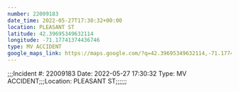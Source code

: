 ```yaml
---
number: 22009183
date_time: 2022-05-27T17:30:32+00:00
location: PLEASANT ST
latitude: 42.39695349632114
longitude: -71.17741374436746
type: MV ACCIDENT
google_maps_link: https://maps.google.com/?q=42.39695349632114,-71.17741374436746
---
```


;;;Incident #: 22009183  Date: 2022-05-27 17:30:32   Type: MV ACCIDENT;;;Location: PLEASANT ST;;;;;;
